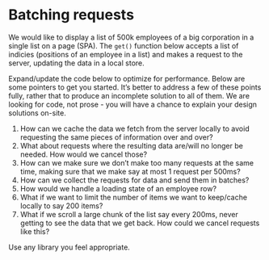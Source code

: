# Batching requests

We would like to display a list of 500k employees of a big corporation in a single list on a page (SPA). The `get()` function below accepts a list of indicies (positions of an employee in a list) and makes a request to the server, updating the data in a local store.

Expand/update the code below to optimize for performance. Below are some pointers to get you started. It’s better to address a few of these points fully, rather that to produce an incomplete solution to all of them. We are looking for code, not prose - you will have a chance to explain your design solutions on-site.

1. How can we cache the data we fetch from the server locally to avoid requesting the same pieces of information over and over?
2. What about requests where the resulting data are/will no longer be needed. How would we cancel those?
3. How can we make sure we don’t make too many requests at the same time, making sure that we make say at most 1 request per 500ms?
4. How can we collect the requests for data and send them in batches?
5. How would we handle a loading state of an employee row?
6. What if we want to limit the number of items we want to keep/cache locally to say 200 items?
7. What if we scroll a large chunk of the list say every 200ms, never getting to see the data that we get back. How could we cancel requests like this?

Use any library you feel appropriate.
